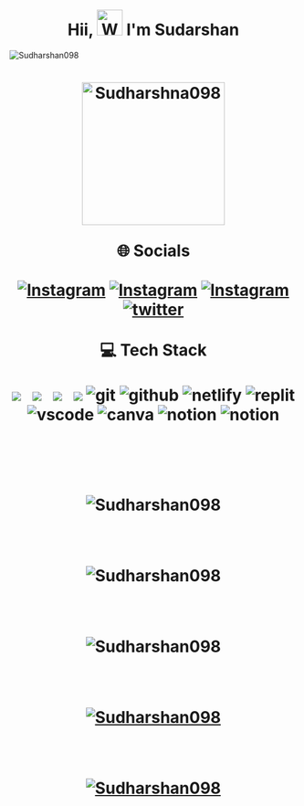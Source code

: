 <h1 align="center"> Hii, <img src="https://raw.githubusercontent.com/nixin72/nixin72/master/wave.gif" 
    alt="Waving hand animated gif"
    height="45"
    width="45" /> I'm Sudarshan</h1><p align="left"> <img src="https://komarev.com/ghpvc/?username=Sudharshna098&label=Profile%20views&color=0e75b6&style=flat" alt="Sudharshan098" /> </p>
<h1 align="center"> <img src="https://p.kindpng.com/picc/s/296-2961034_master-setup-data-center-hd-png-download.png" alt="Sudharshna098" height="250px width="250px"/>
<br>

🌐 Socials
<br>
<br>
[![Instagram](https://img.shields.io/badge/Gmail-D14836?style=for-the-badge&logo=gmail&logoColor=white)](https://mail.google.com/mail/u/0/#inbox)
[![Instagram](https://img.shields.io/badge/LinkedIn-0077B5?style=for-the-badge&logo=linkedin&logoColor=white)](https://www.linkedin.com/in/sudarshancr098/)
[![Instagram](https://img.shields.io/badge/Instagram-E4405F?style=for-the-badge&logo=instagram&logoColor=white)](https://www.instagram.com/shan_______13/)
[![twitter](https://img.shields.io/badge/Twitter-1DA1F2?style=for-the-badge&logo=twitter&logoColor=white)](https://twitter.com/sudarshanCR13)
<br>
<br>
💻 Tech Stack
<br>
<br>
<img src="https://img.shields.io/badge/html5%20-%23e34f26.svg?&style=for-the-badge&logo=html5&logoColor=white" />&nbsp;&nbsp;
<img src="https://img.shields.io/badge/css3%20-%231572B6.svg?&style=for-the-badge&logo=css3&logoColor=white" />&nbsp;&nbsp;
<img src="https://img.shields.io/badge/javascript%20-%23F7DF1.svg?&style=for-the-badge&logo=javascript&logoColor=white" />&nbsp;&nbsp;
<img src="https://img.shields.io/badge/java-3670A0?style=for-the-badge&logo=java&logoColor=ffdd54" />
<img src="https://img.shields.io/badge/Git-f44d27?style=for-the-badge&logo=git&logoColor=white" alt="git"/>
<img src="https://img.shields.io/badge/GitHub-100000?style=for-the-badge&logo=github&logoColor=white" alt="github"/>
<img src="https://img.shields.io/badge/Netlify-00C7B7?style=for-the-badge&logo=netlify&logoColor=white" alt="netlify" />
<img src="https://img.shields.io/badge/replit-667881?style=for-the-badge&logo=replit&logoColor=white" alt="replit" />
<img src="https://img.shields.io/badge/VSCode-0078D4?style=for-the-badge&logo=visual%20studio%20code&logoColor=white" alt="vscode" />
<img src="https://img.shields.io/badge/MySql-%2300C4CC.svg?&style=for-the-badge&logo=MySql&logoColor=white" alt="canva" />
<img src="https://img.shields.io/badge/Hibernate-000000?style=for-the-badge&logo=Hibernate&logoColor=white" alt="notion" />
<img src="https://img.shields.io/badge/Spring-000000?style=for-the-badge&logo=Spring&logoColor=white" alt="notion" />

<br>
<br>

<p align="center"></p>

<p><img align="center" src="https://github-readme-streak-stats.herokuapp.com/?user=Sudharshan098&&theme=highcontrast" alt="Sudharshan098" /></p>

<p align="left">
</p>
<br>
<p><img align="center" src="https://github-readme-stats.vercel.app/api/top-langs?username=Sudharshan098&show_icons=true&locale=en&layout=compact&&theme=highcontrast" alt="Sudharshan098" /></p>

<p align="left">
</p>
<br>
<p><img align="center" src="https://github-readme-stats.vercel.app/api?username=Sudharshan098&show_icons=true&locale=en&&theme=highcontrast" alt="Sudharshan098" /></p>

<br>
<p align="center"> <a href="https://github.com/ryo-ma/github-profile-trophy"><img src="https://github-profile-trophy.vercel.app/?username=Sudharshan098" alt="Sudharshan098" /></a> </p>
<br>
<p align="center"> <a href="https://twitter.com/" target="blank"><img src="https://img.shields.io/twitter/follow/?logo=twitter&style=for-the-badge" alt="Sudharshan098" /></a> </p>
































